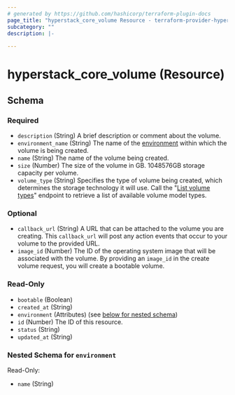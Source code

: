 ```yaml
---
# generated by https://github.com/hashicorp/terraform-plugin-docs
page_title: "hyperstack_core_volume Resource - terraform-provider-hyperstack"
subcategory: ""
description: |-
  
---
```


# hyperstack_core_volume (Resource)





<!-- schema generated by tfplugindocs -->
## Schema

### Required

- `description` (String) A brief description or comment about the volume.
- `environment_name` (String) The name of the [environment](https://infrahub-doc.nexgencloud.com/docs/features/environments-available-features) within which the volume is being created.
- `name` (String) The name of the volume being created.
- `size` (Number) The size of the volume in GB. 1048576GB storage capacity per volume.
- `volume_type` (String) Specifies the type of volume being created, which determines the storage technology it will use. Call the "[List volume types](https://infrahub-api-doc.nexgencloud.com/#get-/core/volumes)" endpoint to retrieve a list of available volume model types.

### Optional

- `callback_url` (String) A URL that can be attached to the volume you are creating. This `callback_url` will post any action events that occur to your volume to the provided URL.
- `image_id` (Number) The ID of the operating system image that will be associated with the volume. By providing an `image_id` in the create volume request, you will create a bootable volume.

### Read-Only

- `bootable` (Boolean)
- `created_at` (String)
- `environment` (Attributes) (see [below for nested schema](#nestedatt--environment))
- `id` (Number) The ID of this resource.
- `status` (String)
- `updated_at` (String)

<a id="nestedatt--environment"></a>
### Nested Schema for `environment`

Read-Only:

- `name` (String)
